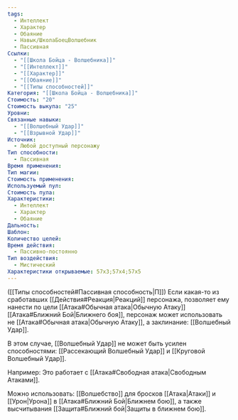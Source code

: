 ```yaml
---
tags:
  - Интеллект
  - Характер
  - Обаяние
  - Навык/ШколаБоецВолшебник
  - Пассивная
Ссылки:
  - "[[Школа Бойца - Волшебника]]"
  - "[[Интеллект]]"
  - "[[Характер]]"
  - "[[Обаяние]]"
  - "[[Типы способностей]]"
Категория: "[[Школа Бойца - Волшебника]]"
Стоимость: "20"
Стоимость выкупа: "25"
Уровни: 
Связанные навыки:
  - "[[Волшебный Удар]]"
  - "[[Взрывной Удар]]"
Источник:
  - Любой доступный персонажу
Тип способности:
  - Пассивная
Время применения: 
Тип магии: 
Стоимость применения: 
Используемый пул: 
Стоимость пула: 
Характеристики:
  - Интеллект
  - Характер
  - Обаяние
Дальность: 
Шаблон: 
Количество целей: 
Время действия:
  - Пассивно-постоянно
Тип воздействия:
  - Мистический
Характеристики открываемые: 57x3;57x4;57x5
---
```

([[Типы способностей#Пассивная способность|П]]) Если какая-то из сработавших [[Действия#Реакция|Реакций]] персонажа, позволяет ему нанести по цели [[Атака#Обычная атака|Обычную Атаку]] [[Атака#Ближний Бой|Ближнего боя]], персонаж может использовать не [[Атака#Обычная атака|Обычную Атаку]], а заклинание: [[Волшебный Удар]]. 

В этом случае, [[Волшебный Удар]] не может быть усилен способностями: [[Рассекающий Волшебный Удар]] и [[Круговой Волшебный Удар]].

Например: Это работает с [[Атака#Свободная атака|Свободным Атаками]].

Можно использовать: [[Волшебство]] для бросков [[Атака|Атаки]] и [[Урон|Урона]] в [[Атака#Ближний Бой|Ближнем бою]], а также высчитывания [[Защита#Ближний бой|Защиты в ближнем бою]].
